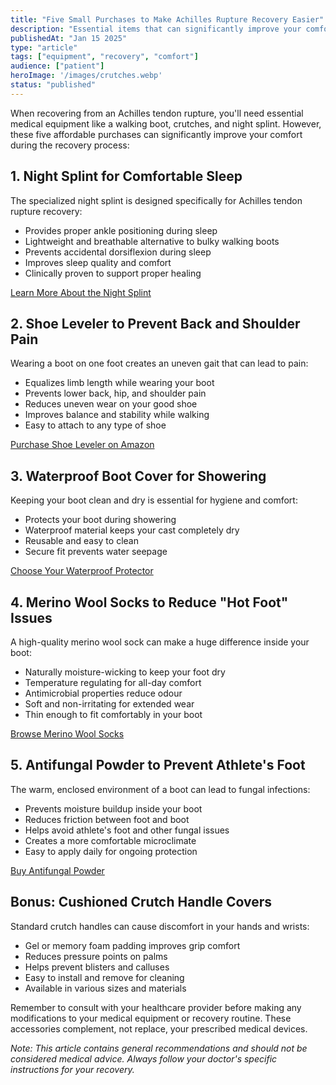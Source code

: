 ```yaml
---
title: "Five Small Purchases to Make Achilles Rupture Recovery Easier"
description: "Essential items that can significantly improve your comfort and recovery experience after an Achilles tendon rupture"
publishedAt: "Jan 15 2025"
type: "article"
tags: ["equipment", "recovery", "comfort"]
audience: ["patient"]
heroImage: '/images/crutches.webp'
status: "published"
---
```


When recovering from an Achilles tendon rupture, you'll need essential medical equipment like a walking boot, crutches, and night splint. However, these five affordable purchases can significantly improve your comfort during the recovery process:

## 1. Night Splint for Comfortable Sleep

The specialized night splint is designed specifically for Achilles tendon rupture recovery:

* Provides proper ankle positioning during sleep
* Lightweight and breathable alternative to bulky walking boots
* Prevents accidental dorsiflexion during sleep
* Improves sleep quality and comfort
* Clinically proven to support proper healing

[Learn More About the Night Splint](https://thetismedical.com/night-splint)

## 2. Shoe Leveler to Prevent Back and Shoulder Pain

Wearing a boot on one foot creates an uneven gait that can lead to pain:

* Equalizes limb length while wearing your boot
* Prevents lower back, hip, and shoulder pain
* Reduces uneven wear on your good shoe
* Improves balance and stability while walking
* Easy to attach to any type of shoe

[Purchase Shoe Leveler on Amazon](https://www.amazon.co.uk/Evenup-Raise-Medium-Levelling-Device/dp/B0D8FRLMJJ/ref=sr_1_5?adgrpid=1177578680459685&dib=eyJ2IjoiMSJ9.-W7bGwlBgB4KO5hiHtLn0Rq6DKT_alolBnAQ9IS0iCcjv0ivyBPkMktnVT0GL0Y2BescXaemOFA4XzyTQaat7w3dkdgdykqEAAjZv_kozQ3s5HEEXJWGKpkeoay_66CnR6qb-1d_UFwwjw6kelI-t8BFCw4EUIJc2pbJQNcRzqS6_RlnWsFsToDSE60iRrTzTzWrAUSA2TMSphMlXRunomG7ZdhpzIzPitCg2fXF_Y0efbtZ8aRV15K9N-674XzTU5pVZt61wA2PCXtfaDkbMjyr4Aratj2eb5JwiCJyJWMyR0ea6PZmP7C_EDUmTe2vQO_aevJHUz_opasMODwmzDPP8FvsxApixI9_OemFV8RAyRfWBxL-1NDlHn1nS_NngqvPaBWFcsLejJJMuStstXHQ-eWzPjNPH9QGWINrvikc2AuKaHkmVHVwKUxw8dZ5.sVpe5OiUaC5zRpt3Fz9tVGuojNrJhopdTsjv0zy9mPg&dib_tag=se&hvadid=73598869168564&hvbmt=be&hvdev=c&hvlocphy=41471&hvnetw=o&hvqmt=e&hvtargid=kwd-73598938005633%3Aloc-188&hydadcr=22615_2286983&keywords=even%2Bup%2Bshoes&mcid=7db042e9eebc3de9bc73e70dcfb93f60&msclkid=00aa17d117241ad7811870093fd6add6&qid=1742219516&sr=8-5&th=1)

## 3. Waterproof Boot Cover for Showering

Keeping your boot clean and dry is essential for hygiene and comfort:

* Protects your boot during showering
* Waterproof material keeps your cast completely dry
* Reusable and easy to clean
* Secure fit prevents water seepage

[Choose Your Waterproof Protector](https://limboproducts.co.uk/configurator/)

## 4. Merino Wool Socks to Reduce "Hot Foot" Issues

A high-quality merino wool sock can make a huge difference inside your boot:

* Naturally moisture-wicking to keep your foot dry
* Temperature regulating for all-day comfort
* Antimicrobial properties reduce odour
* Soft and non-irritating for extended wear
* Thin enough to fit comfortably in your boot

[Browse Merino Wool Socks](https://www.amazon.co.uk/s?k=best+merino+wool+socks&adgrpid=1184174921596027&hvadid=74011182706678&hvbmt=be&hvdev=c&hvlocphy=41471&hvnetw=o&hvqmt=e&hvtargid=kwd-74011067613491%3Aloc-188&hydadcr=22585_2286999&mcid=558110d3b82039bdb413bceb148005bc&msclkid=acbc9fbbc53a136b3b3bf863ee679ac6&tag=mh0a9-21&ref=pd_sl_4lzcjzat83_e)

## 5. Antifungal Powder to Prevent Athlete's Foot

The warm, enclosed environment of a boot can lead to fungal infections:

* Prevents moisture buildup inside your boot
* Reduces friction between foot and boot
* Helps avoid athlete's foot and other fungal issues
* Creates a more comfortable microclimate
* Easy to apply daily for ongoing protection

[Buy Antifungal Powder](https://www.amazon.co.uk/SDMAX-Athletes-Medicated-Anti-FUNGAL-Excessive/dp/B0CQTH4V94/ref=sr_1_56?adgrpid=1188572992248255&dib=eyJ2IjoiMSJ9.FGjNcAmhT_W9rA6DCpuIejMuwnHZ9RJ9GHFDpbZA-6NvFHrzLmLpg2caAJqtcTB4N4mA4hR21b_fdvm5cqfMzDzBLejWqZ8sLeGYBzaTQkBCIdI09UfYXJlPN1OqS2RXGFzuRKxroK_822KXDcdu23fqPKdOqsMfxZNqTU3MvEAia0DkzxQsxTonTXORUJuZm1WAcJ_moSK7SfHdO_Pwqsjt20U1VjAidPsmMBnA__KW7_lEQvFy2QJLse8S0qo0tfAG0uZ8lv0npYagjtRG4nd-AvmOBDjGJRo2I_byCYCL6c17wyb29rPPU7KvyL6ZP7WkeqI7bHOanj1SSK_v3x6NO9fharsqxinR9Cv3pJ4vgwNR9ROxM6mYjj0ZzZ2bkChGbb4V6GYXKdRmn8iyYz_M5M8yQzN_R6BmjsSGDJMCNi_tztrznkiYFM68ELVp.ff12WrUhIfFmNV_8J1F7AiJX2UfM6uziUPFW4c1E7hQ&dib_tag=se&hvadid=74286018478784&hvbmt=be&hvdev=c&hvlocphy=41471&hvnetw=o&hvqmt=e&hvtargid=kwd-74285971499558%3Aloc-188&hydadcr=8497_1852562&keywords=talc%2Bantifungal&mcid=16c3b4eecf2836ef88cdf0a07462f853&msclkid=2bb0f9f43d2a1e5b83bf9e2c148a0d21&qid=1742219694&sr=8-56&th=1)

## Bonus: Cushioned Crutch Handle Covers

Standard crutch handles can cause discomfort in your hands and wrists:

* Gel or memory foam padding improves grip comfort
* Reduces pressure points on palms
* Helps prevent blisters and calluses
* Easy to install and remove for cleaning
* Available in various sizes and materials

Remember to consult with your healthcare provider before making any modifications to your medical equipment or recovery routine. These accessories complement, not replace, your prescribed medical devices.

*Note: This article contains general recommendations and should not be considered medical advice. Always follow your doctor's specific instructions for your recovery.*
